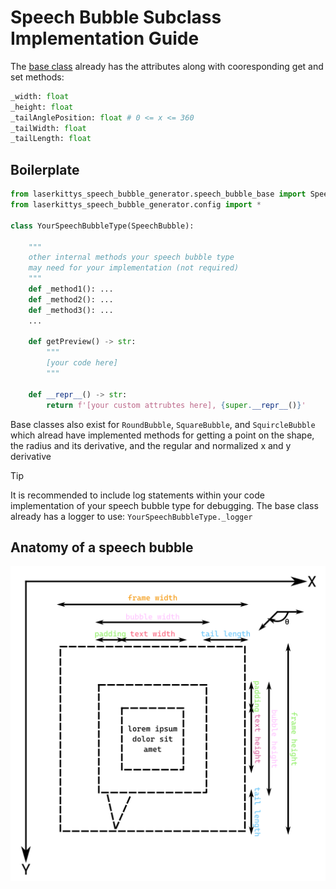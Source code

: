 # Speech Bubble Subclass Implementation Guide

The [base class](speech_bubble_base.py) already has the attributes along with cooresponding get and set methods:
```python
_width: float
_height: float
_tailAnglePosition: float # 0 <= x <= 360
_tailWidth: float
_tailLength: float
```

## Boilerplate

```python
from laserkittys_speech_bubble_generator.speech_bubble_base import SpeechBubble, SPEECH_BUBBLE_BASE_VERSION
from laserkittys_speech_bubble_generator.config import *

class YourSpeechBubbleType(SpeechBubble):

    """
    other internal methods your speech bubble type
    may need for your implementation (not required)
    """
    def _method1(): ...
    def _method2(): ...
    def _method3(): ...
    ...

    def getPreview() -> str:
        """
        [your code here]
        """

    def __repr__() -> str:
        return f'[your custom attrubtes here], {super.__repr__()}'
```

Base classes also exist for `RoundBubble`, `SquareBubble`, and `SquircleBubble` which alread have implemented methods for getting a point on the shape, the radius and its derivative, and the regular and normalized x and y derivative

> [!TIP]
> It is recommended to include log statements within your code implementation of your speech bubble type for debugging. The base class already has a logger to use: `YourSpeechBubbleType._logger`

## Anatomy of a speech bubble

<picture>
    <source media="(prefers-color-scheme: dark)" srcset="./images/lsbg graphic dark.png">
    <img alt="Text changing depending on mode. Light: 'So light!' Dark: 'So dark!'" src="./images/lsbg graphic light.png">
</picture>